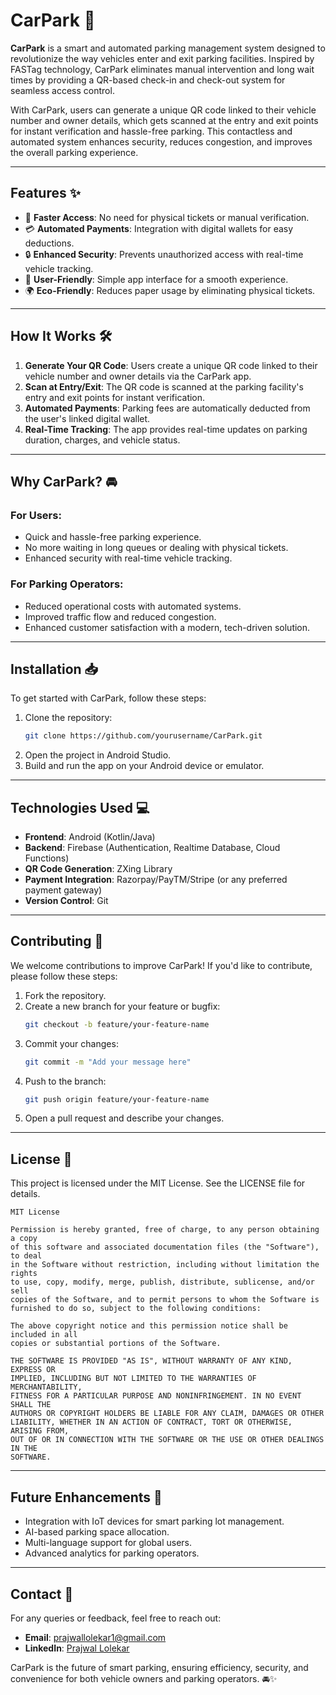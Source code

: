 # CarPark 🚗

**CarPark** is a smart and automated parking management system designed to revolutionize the way vehicles enter and exit parking facilities. Inspired by FASTag technology, CarPark eliminates manual intervention and long wait times by providing a QR-based check-in and check-out system for seamless access control.

With CarPark, users can generate a unique QR code linked to their vehicle number and owner details, which gets scanned at the entry and exit points for instant verification and hassle-free parking. This contactless and automated system enhances security, reduces congestion, and improves the overall parking experience.

---

## Features ✨

- 🚀 **Faster Access**: No need for physical tickets or manual verification.
- 💳 **Automated Payments**: Integration with digital wallets for easy deductions.
- 🔒 **Enhanced Security**: Prevents unauthorized access with real-time vehicle tracking.
- 📲 **User-Friendly**: Simple app interface for a smooth experience.
- 🌍 **Eco-Friendly**: Reduces paper usage by eliminating physical tickets.

---

## How It Works 🛠️

1. **Generate Your QR Code**: Users create a unique QR code linked to their vehicle number and owner details via the CarPark app.
2. **Scan at Entry/Exit**: The QR code is scanned at the parking facility's entry and exit points for instant verification.
3. **Automated Payments**: Parking fees are automatically deducted from the user's linked digital wallet.
4. **Real-Time Tracking**: The app provides real-time updates on parking duration, charges, and vehicle status.

---

## Why CarPark? 🚘

### For Users:
- Quick and hassle-free parking experience.
- No more waiting in long queues or dealing with physical tickets.
- Enhanced security with real-time vehicle tracking.

### For Parking Operators:
- Reduced operational costs with automated systems.
- Improved traffic flow and reduced congestion.
- Enhanced customer satisfaction with a modern, tech-driven solution.

---

## Installation 📥

To get started with CarPark, follow these steps:

1. Clone the repository:
   ```bash
   git clone https://github.com/yourusername/CarPark.git
   ```
2. Open the project in Android Studio.
3. Build and run the app on your Android device or emulator.

---

## Technologies Used 💻

- **Frontend**: Android (Kotlin/Java)
- **Backend**: Firebase (Authentication, Realtime Database, Cloud Functions)
- **QR Code Generation**: ZXing Library
- **Payment Integration**: Razorpay/PayTM/Stripe (or any preferred payment gateway)
- **Version Control**: Git

---

## Contributing 🤝

We welcome contributions to improve CarPark! If you'd like to contribute, please follow these steps:

1. Fork the repository.
2. Create a new branch for your feature or bugfix:
   ```bash
   git checkout -b feature/your-feature-name
   ```
3. Commit your changes:
   ```bash
   git commit -m "Add your message here"
   ```
4. Push to the branch:
   ```bash
   git push origin feature/your-feature-name
   ```
5. Open a pull request and describe your changes.

---

## License 📄

This project is licensed under the MIT License. See the LICENSE file for details.

```text
MIT License

Permission is hereby granted, free of charge, to any person obtaining a copy
of this software and associated documentation files (the "Software"), to deal
in the Software without restriction, including without limitation the rights
to use, copy, modify, merge, publish, distribute, sublicense, and/or sell
copies of the Software, and to permit persons to whom the Software is
furnished to do so, subject to the following conditions:

The above copyright notice and this permission notice shall be included in all
copies or substantial portions of the Software.

THE SOFTWARE IS PROVIDED "AS IS", WITHOUT WARRANTY OF ANY KIND, EXPRESS OR
IMPLIED, INCLUDING BUT NOT LIMITED TO THE WARRANTIES OF MERCHANTABILITY,
FITNESS FOR A PARTICULAR PURPOSE AND NONINFRINGEMENT. IN NO EVENT SHALL THE
AUTHORS OR COPYRIGHT HOLDERS BE LIABLE FOR ANY CLAIM, DAMAGES OR OTHER
LIABILITY, WHETHER IN AN ACTION OF CONTRACT, TORT OR OTHERWISE, ARISING FROM,
OUT OF OR IN CONNECTION WITH THE SOFTWARE OR THE USE OR OTHER DEALINGS IN THE
SOFTWARE.
```

---

## Future Enhancements 🚀

- Integration with IoT devices for smart parking lot management.
- AI-based parking space allocation.
- Multi-language support for global users.
- Advanced analytics for parking operators.

---

## Contact 📧

For any queries or feedback, feel free to reach out:

- **Email**: prajwallolekar1@gmail.com
- **LinkedIn**: [Prajwal Lolekar](www.linkedin.com/in/prajwal-lolekar-7a885a291)

CarPark is the future of smart parking, ensuring efficiency, security, and convenience for both vehicle owners and parking operators. 🚘✨
